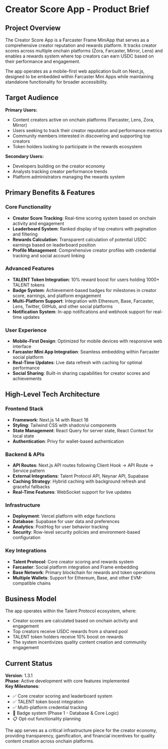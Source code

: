 # Creator Score App - Product Brief

## Project Overview

The Creator Score App is a Farcaster Frame MiniApp that serves as a comprehensive creator reputation and rewards platform. It tracks creator scores across multiple onchain platforms (Zora, Farcaster, Mirror, Lens) and enables a rewards system where top creators can earn USDC based on their performance and engagement.

The app operates as a mobile-first web application built on Next.js, designed to be embedded within Farcaster Mini Apps while maintaining standalone functionality for broader accessibility.

## Target Audience

**Primary Users:**
- Content creators active on onchain platforms (Farcaster, Lens, Zora, Mirror)
- Users seeking to track their creator reputation and performance metrics
- Community members interested in discovering and supporting top creators
- Token holders looking to participate in the rewards ecosystem

**Secondary Users:**
- Developers building on the creator economy
- Analysts tracking creator performance trends
- Platform administrators managing the rewards system

## Primary Benefits & Features

### Core Functionality
- **Creator Score Tracking**: Real-time scoring system based on onchain activity and engagement
- **Leaderboard System**: Ranked display of top creators with pagination and filtering
- **Rewards Calculation**: Transparent calculation of potential USDC earnings based on leaderboard position
- **Profile Management**: Comprehensive creator profiles with credential tracking and social account linking

### Advanced Features
- **TALENT Token Integration**: 10% reward boost for users holding 1000+ TALENT tokens
- **Badge System**: Achievement-based badges for milestones in creator score, earnings, and platform engagement
- **Multi-Platform Support**: Integration with Ethereum, Base, Farcaster, Lens, Twitter, GitHub, and other social platforms
- **Notification System**: In-app notifications and webhook support for real-time updates

### User Experience
- **Mobile-First Design**: Optimized for mobile devices with responsive web interface
- **Farcaster Mini App Integration**: Seamless embedding within Farcaster social platform
- **Real-Time Updates**: Live data refresh with caching for optimal performance
- **Social Sharing**: Built-in sharing capabilities for creator scores and achievements

## High-Level Tech Architecture

### Frontend Stack
- **Framework**: Next.js 14 with React 18
- **Styling**: Tailwind CSS with shadcn/ui components
- **State Management**: React Query for server state, React Context for local state
- **Authentication**: Privy for wallet-based authentication

### Backend & APIs
- **API Routes**: Next.js API routes following Client Hook → API Route → Service pattern
- **External Integrations**: Talent Protocol API, Neynar API, Supabase
- **Caching Strategy**: Hybrid caching with background refresh and graceful fallbacks
- **Real-Time Features**: WebSocket support for live updates

### Infrastructure
- **Deployment**: Vercel platform with edge functions
- **Database**: Supabase for user data and preferences
- **Analytics**: PostHog for user behavior tracking
- **Security**: Row-level security policies and environment-based configuration

### Key Integrations
- **Talent Protocol**: Core creator scoring and rewards system
- **Farcaster**: Social platform integration and Frame embedding
- **Base Network**: Primary blockchain for rewards and token operations
- **Multiple Wallets**: Support for Ethereum, Base, and other EVM-compatible chains

## Business Model

The app operates within the Talent Protocol ecosystem, where:
- Creator scores are calculated based on onchain activity and engagement
- Top creators receive USDC rewards from a shared pool
- TALENT token holders receive 10% boost on rewards
- The system incentivizes quality content creation and community engagement

## Current Status

**Version**: 1.3.1  
**Phase**: Active development with core features implemented  
**Key Milestones**: 
- ✅ Core creator scoring and leaderboard system
- ✅ TALENT token boost integration
- ✅ Multi-platform credential tracking
- 🔄 Badge system (Phase 1 - Database & Core Logic)
- 📋 Opt-out functionality planning

The app serves as a critical infrastructure piece for the creator economy, providing transparency, gamification, and financial incentives for quality content creation across onchain platforms.
